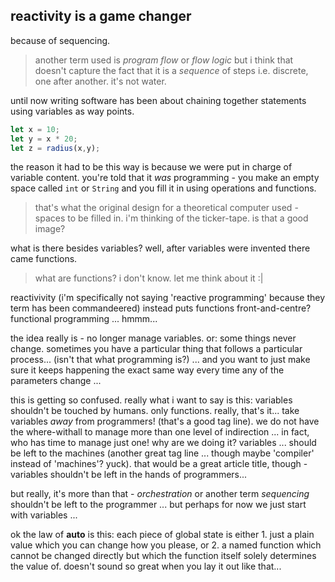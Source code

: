 
## reactivity is a game changer

because of sequencing.

> another term used is _program flow_ or _flow logic_
> but i think that doesn't capture the fact that
> it is a _sequence_ of steps i.e. discrete, one
> after another. it's not water.

until now writing software has been about
chaining together statements using variables
as way points.

```js
let x = 10;
let y = x * 20;
let z = radius(x,y);
```

the reason it had to be this way is because
we were put in charge of variable content.
you're told that it _was_ programming - you
make an empty space called `int` or `String`
and you fill it in using operations and
functions.

> that's what the original design
> for a theoretical computer used - spaces
> to be filled in. i'm thinking of the ticker-tape.
> is that a good image?

what is there besides variables? well, after
variables were invented there came functions.

> what are functions? i don't know. let me think about it :|

reactivivity (i'm specifically not saying 'reactive programming'
because they term has been commandeered) instead puts
functions front-and-centre? functional programming ... hmmm...

the idea really is - no longer manage variables.
or: some things never change. sometimes you have a particular
thing that follows a particular process... (isn't that what
programming is?) ... and you want to just make sure it
keeps happening the exact same way every time any of the
parameters change ...

this is getting so confused. really what i want to say is
this: variables shouldn't be touched by humans. only functions.
really, that's it... take variables _away_ from programmers!
(that's a good tag line). we do not have the where-withall
to manage more than one level of indirection ... in fact,
who has time to manage just one! why are we doing it?
variables ... should be left to the machines (another great
tag line ... though maybe 'compiler' instead of 'machines'?
yuck). that would be a great article title, though - variables
shouldn't be left in the hands of programmers...

but really, it's more than that - _orchestration_ or another
term _sequencing_ shouldn't be left to the programmer ...
but perhaps for now we just start with variables ... 

ok the law of **auto** is this: each piece of global state
is either 1. just a plain value which you can change
how you please, or 2. a named function which cannot be
changed directly but which the function itself solely determines
the value of. doesn't sound so great when you lay it out
like that...

